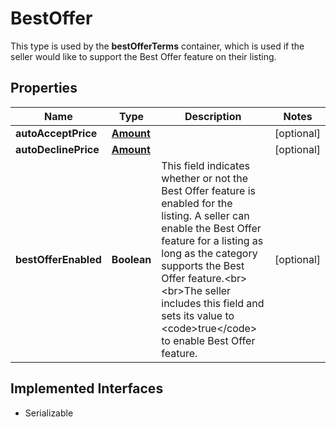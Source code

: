 

# BestOffer

This type is used by the <strong>bestOfferTerms</strong> container, which is used if the seller would like to support the Best Offer feature on their listing.
## Properties

Name | Type | Description | Notes
------------ | ------------- | ------------- | -------------
**autoAcceptPrice** | [**Amount**](Amount.md) |  |  [optional]
**autoDeclinePrice** | [**Amount**](Amount.md) |  |  [optional]
**bestOfferEnabled** | **Boolean** | This field indicates whether or not the Best Offer feature is enabled for the listing. A seller can enable the Best Offer feature for a listing as long as the category supports the Best Offer feature.&lt;br&gt;&lt;br&gt;The seller includes this field and sets its value to &lt;code&gt;true&lt;/code&gt; to enable Best Offer feature. |  [optional]


## Implemented Interfaces

* Serializable


